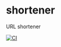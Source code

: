 # shortener
URL shortener

[![CI](https://github.com/kotvytskyi/shortener/actions/workflows/ci.yml/badge.svg)](https://github.com/kotvytskyi/shortener/actions/workflows/ci.yml)
